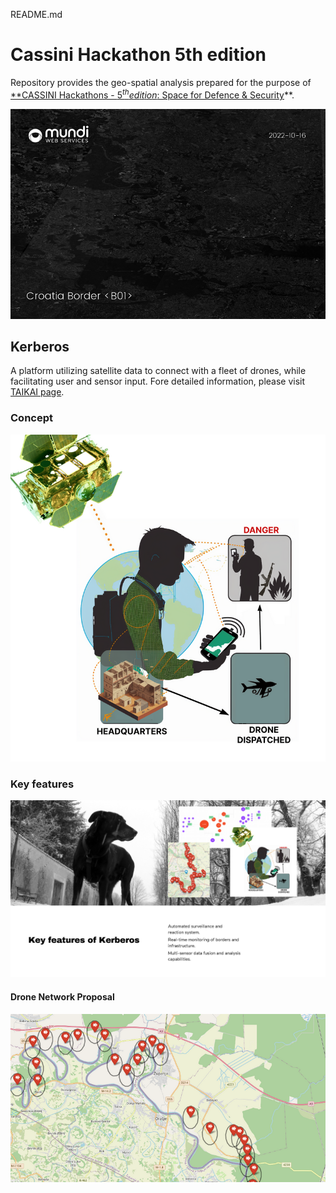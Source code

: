 README.md

# Cassini Hackathon 5th edition

Repository provides the geo-spatial analysis prepared for the purpose of [**CASSINI Hackathons - $5^{th} edition$: Space for Defence &amp; Security](https://taikai.network/cassinihackathons/hackathons/defence-security)**.

![](./images/mundi/croatia_border-bo1layer.png "Croatia Border Satellite")

## Kerberos

A platform utilizing satellite data to connect with a fleet of drones, while facilitating user and sensor input. Fore detailed information, please visit [TAIKAI page](https://taikai.network/cassinihackathons/hackathons/defence-security/projects/clfce3bgf84242801x2lltfw0ky/idea).

### Concept

![](./images/Kerberos-diagram.png "Kerberos Diagram")

### Key features

![](./images/Kerberos-key-features.png "Kerberos - Key Features")

#### Drone Network Proposal

![](./images/Kerberos-drone-network.png "Drone Network Proposal")
